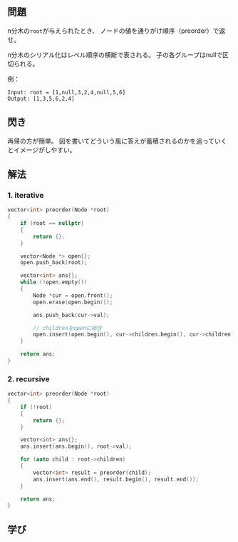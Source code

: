 ## 問題
n分木の`root`が与えられたとき、
ノードの値を通りがけ順序（preorder）で返せ。

n分木のシリアル化はレベル順序の横断で表される。
子の各グループはnullで区切られる。

例：
```
Input: root = [1,null,3,2,4,null,5,6]
Output: [1,3,5,6,2,4]
```

## 閃き
再帰の方が簡単。
図を書いてどういう風に答えが蓄積されるのかを追っていくとイメージがしやすい。

## 解法
### 1. iterative
```cpp
vector<int> preorder(Node *root)
{
	if (root == nullptr)
	{
		return {};
	}

	vector<Node *> open{};
	open.push_back(root);

	vector<int> ans{};
	while (!open.empty())
	{
		Node *cur = open.front();
		open.erase(open.begin());

		ans.push_back(cur->val);

		// childrenをopenに結合
		open.insert(open.begin(), cur->children.begin(), cur->children.end());
	}

	return ans;
}
```

### 2. recursive
```cpp
vector<int> preorder(Node *root)
{
	if (!root)
	{
		return {};
	}

	vector<int> ans{};
	ans.insert(ans.begin(), root->val);

	for (auto child : root->children)
	{
		vector<int> result = preorder(child);
		ans.insert(ans.end(), result.begin(), result.end());
	}

	return ans;
}
```

## 学び
